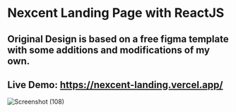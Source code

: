 # Nexcent Landing Page with ReactJS
## Original Design is based on a free figma template with some additions and modifications of my own.

## Live Demo: https://nexcent-landing.vercel.app/

![Screenshot (108)](https://github.com/cjpanda/nexcent-landing/assets/107156444/674a30ba-bb29-4887-947f-a6b6eb3f3234)





